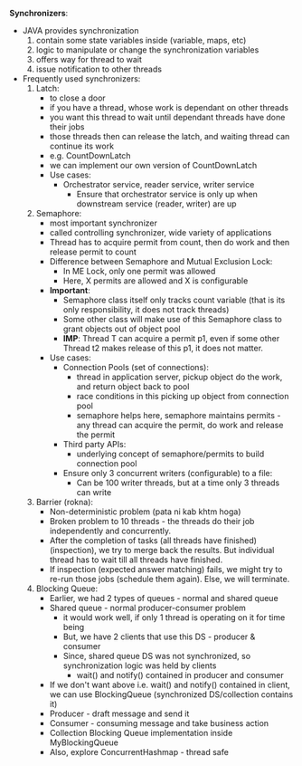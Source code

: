 **Synchronizers**:

* JAVA provides synchronization 
  1. contain some state variables inside (variable, maps, etc)
  2. logic to manipulate or change the synchronization variables
  3. offers way for thread to wait
  4. issue notification to other threads
* Frequently used synchronizers:
  1. Latch:
     * to close a door
     * if you have a thread, whose work is dependant on other threads
     * you want this thread to wait until dependant threads have done their jobs
     * those threads then can release the latch, and waiting thread can continue its work
     * e.g. CountDownLatch
     * we can implement our own version of CountDownLatch
     * Use cases:
       * Orchestrator service, reader service, writer service
         * Ensure that orchestrator service is only up when downstream service (reader, writer) are up
  2. Semaphore:
     * most important synchronizer
     * called controlling synchronizer, wide variety of applications
     * Thread has to acquire permit from count, then do work and then release permit to count
     * Difference between Semaphore and Mutual Exclusion Lock:
       * In ME Lock, only one permit was allowed
       * Here, X permits are allowed and X is configurable
     * **Important**:
       * Semaphore class itself only tracks count variable (that is its only responsibility, it does not track threads)
       * Some other class will make use of this Semaphore class to grant objects out of object pool
       * **IMP**: Thread T can acquire a permit p1, even if some other Thread t2 makes release of this p1, it does not matter.
     * Use cases:
       * Connection Pools (set of connections):
         * thread in application server, pickup object do the work, and return object back to pool
         * race conditions in this picking up object from connection pool
         * semaphore helps here, semaphore maintains permits - any thread can acquire the permit, do work and release the permit
       * Third party APIs:
         * underlying concept of semaphore/permits to build connection pool
       * Ensure only 3 concurrent writers (configurable) to a file:
         * Can be 100 writer threads, but at a time only 3 threads can write
  3. Barrier (rokna):
     * Non-deterministic problem (pata ni kab khtm hoga)
     * Broken problem to 10 threads - the threads do their job independently and concurrently.
     * After the completion of tasks (all threads have finished) (inspection), we try to merge back the results. But individual thread has to wait till all threads have finished. 
     * If inspection (expected answer matching) fails, we might try to re-run those jobs (schedule them again). Else, we will terminate.
  4. Blocking Queue:
     * Earlier, we had 2 types of queues - normal and shared queue
     * Shared queue - normal producer-consumer problem
       * it would work well, if only 1 thread is operating on it for time being
       * But, we have 2 clients that use this DS - producer & consumer
       * Since, shared queue DS was not synchronized, so synchronization logic was held by clients
         * wait() and notify() contained in producer and consumer
     * If we don't want above i.e. wait() and notify() contained in client, we can use BlockingQueue (synchronized DS/collection contains it)
     * Producer - draft message and send it
     * Consumer - consuming message and take business action
     * Collection Blocking Queue implementation inside MyBlockingQueue
     * Also, explore ConcurrentHashmap - thread safe